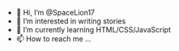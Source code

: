 - 👋 Hi, I’m @SpaceLion17
- 👀 I’m interested in writing stories
- 🌱 I’m currently learning HTML/CSS/JavaScript
- 📫 How to reach me ...

<!---
SpaceLion17/SpaceLion17 is a ✨ special ✨ repository because its `README.md` (this file) appears on your GitHub profile.
You can click the Preview link to take a look at your changes.
--->
